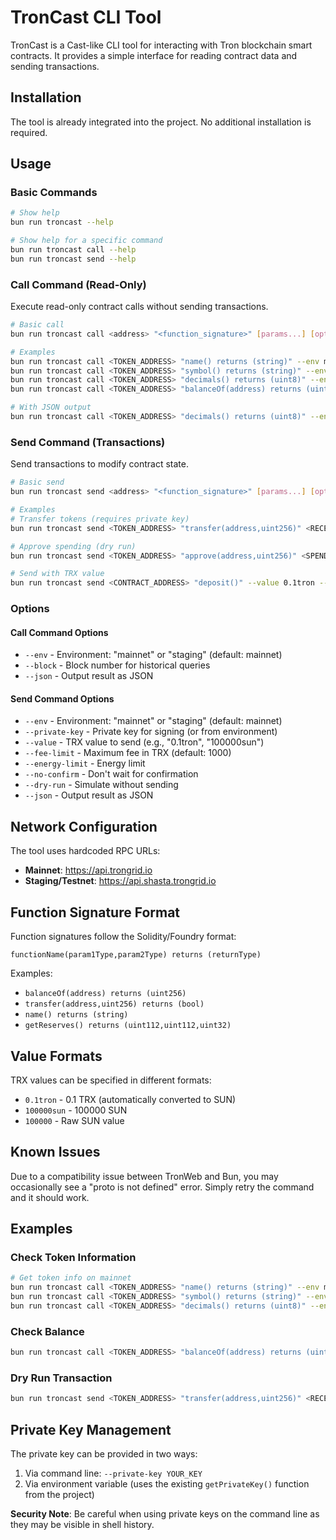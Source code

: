 # TronCast CLI Tool

TronCast is a Cast-like CLI tool for interacting with Tron blockchain smart contracts. It provides a simple interface for reading contract data and sending transactions.

## Installation

The tool is already integrated into the project. No additional installation is required.

## Usage

### Basic Commands

```bash
# Show help
bun run troncast --help

# Show help for a specific command
bun run troncast call --help
bun run troncast send --help
```

### Call Command (Read-Only)

Execute read-only contract calls without sending transactions.

```bash
# Basic call
bun run troncast call <address> "<function_signature>" [params...] [options]

# Examples
bun run troncast call <TOKEN_ADDRESS> "name() returns (string)" --env mainnet
bun run troncast call <TOKEN_ADDRESS> "symbol() returns (string)" --env mainnet
bun run troncast call <TOKEN_ADDRESS> "decimals() returns (uint8)" --env mainnet
bun run troncast call <TOKEN_ADDRESS> "balanceOf(address) returns (uint256)" <WALLET_ADDRESS> --env mainnet

# With JSON output
bun run troncast call <TOKEN_ADDRESS> "decimals() returns (uint8)" --env mainnet --json
```

### Send Command (Transactions)

Send transactions to modify contract state.

```bash
# Basic send
bun run troncast send <address> "<function_signature>" [params...] [options]

# Examples
# Transfer tokens (requires private key)
bun run troncast send <TOKEN_ADDRESS> "transfer(address,uint256)" <RECEIVER_ADDRESS>,1000000 --private-key YOUR_KEY

# Approve spending (dry run)
bun run troncast send <TOKEN_ADDRESS> "approve(address,uint256)" <SPENDER_ADDRESS>,1000000 --dry-run

# Send with TRX value
bun run troncast send <CONTRACT_ADDRESS> "deposit()" --value 0.1tron --private-key YOUR_KEY
```

### Options

#### Call Command Options

- `--env` - Environment: "mainnet" or "staging" (default: mainnet)
- `--block` - Block number for historical queries
- `--json` - Output result as JSON

#### Send Command Options

- `--env` - Environment: "mainnet" or "staging" (default: mainnet)
- `--private-key` - Private key for signing (or from environment)
- `--value` - TRX value to send (e.g., "0.1tron", "100000sun")
- `--fee-limit` - Maximum fee in TRX (default: 1000)
- `--energy-limit` - Energy limit
- `--no-confirm` - Don't wait for confirmation
- `--dry-run` - Simulate without sending
- `--json` - Output result as JSON

## Network Configuration

The tool uses hardcoded RPC URLs:

- **Mainnet**: https://api.trongrid.io
- **Staging/Testnet**: https://api.shasta.trongrid.io

## Function Signature Format

Function signatures follow the Solidity/Foundry format:

```
functionName(param1Type,param2Type) returns (returnType)
```

Examples:

- `balanceOf(address) returns (uint256)`
- `transfer(address,uint256) returns (bool)`
- `name() returns (string)`
- `getReserves() returns (uint112,uint112,uint32)`

## Value Formats

TRX values can be specified in different formats:

- `0.1tron` - 0.1 TRX (automatically converted to SUN)
- `100000sun` - 100000 SUN
- `100000` - Raw SUN value

## Known Issues

Due to a compatibility issue between TronWeb and Bun, you may occasionally see a "proto is not defined" error. Simply retry the command and it should work.

## Examples

### Check Token Information

```bash
# Get token info on mainnet
bun run troncast call <TOKEN_ADDRESS> "name() returns (string)" --env mainnet
bun run troncast call <TOKEN_ADDRESS> "symbol() returns (string)" --env mainnet
bun run troncast call <TOKEN_ADDRESS> "decimals() returns (uint8)" --env mainnet
```

### Check Balance

```bash
bun run troncast call <TOKEN_ADDRESS> "balanceOf(address) returns (uint256)" <WALLET_ADDRESS> --env mainnet
```

### Dry Run Transaction

```bash
bun run troncast send <TOKEN_ADDRESS> "transfer(address,uint256)" <RECEIVER_ADDRESS>,1000000 --dry-run
```

## Private Key Management

The private key can be provided in two ways:

1. Via command line: `--private-key YOUR_KEY`
2. Via environment variable (uses the existing `getPrivateKey()` function from the project)

**Security Note**: Be careful when using private keys on the command line as they may be visible in shell history.
